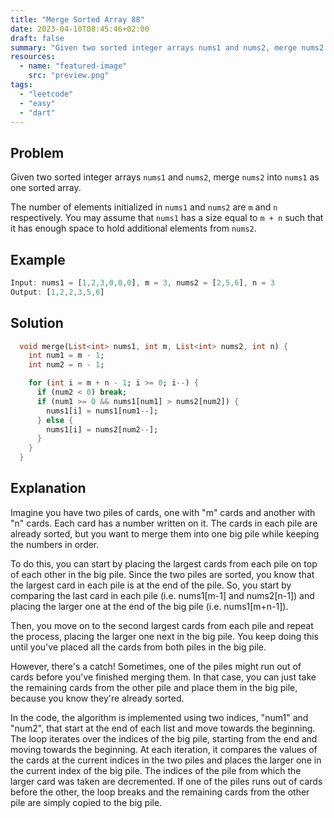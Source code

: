 ```yaml
---
title: "Merge Sorted Array 88"
date: 2023-04-10T08:45:46+02:00
draft: false
summary: "Given two sorted integer arrays nums1 and nums2, merge nums2 into nums1 as one sorted array."
resources:
  - name: "featured-image"
    src: "preview.png"
tags:
  - "leetcode"
  - "easy"
  - "dart"
---
```


## Problem

Given two sorted integer arrays `nums1` and `nums2`, merge `nums2` into `nums1` as one sorted array.

The number of elements initialized in `nums1` and `nums2` are `m` and `n` respectively. You may assume that `nums1` has a size equal to `m + n` such that it has enough space to hold additional elements from `nums2`.

## Example

```dart
Input: nums1 = [1,2,3,0,0,0], m = 3, nums2 = [2,5,6], n = 3
Output: [1,2,2,3,5,6]
```

## Solution

```dart
  void merge(List<int> nums1, int m, List<int> nums2, int n) {
    int num1 = m - 1;
    int num2 = n - 1;

    for (int i = m + n - 1; i >= 0; i--) {
      if (num2 < 0) break;
      if (num1 >= 0 && nums1[num1] > nums2[num2]) {
        nums1[i] = nums1[num1--];
      } else {
        nums1[i] = nums2[num2--];
      }
    }
  }
```

## Explanation

Imagine you have two piles of cards, one with "m" cards and another with "n" cards. Each card has a number written on it. The cards in each pile are already sorted, but you want to merge them into one big pile while keeping the numbers in order.

To do this, you can start by placing the largest cards from each pile on top of each other in the big pile. Since the two piles are sorted, you know that the largest card in each pile is at the end of the pile. So, you start by comparing the last card in each pile (i.e. nums1[m-1] and nums2[n-1]) and placing the larger one at the end of the big pile (i.e. nums1[m+n-1]).

Then, you move on to the second largest cards from each pile and repeat the process, placing the larger one next in the big pile. You keep doing this until you've placed all the cards from both piles in the big pile.

However, there's a catch! Sometimes, one of the piles might run out of cards before you've finished merging them. In that case, you can just take the remaining cards from the other pile and place them in the big pile, because you know they're already sorted.

In the code, the algorithm is implemented using two indices, "num1" and "num2", that start at the end of each list and move towards the beginning. The loop iterates over the indices of the big pile, starting from the end and moving towards the beginning. At each iteration, it compares the values of the cards at the current indices in the two piles and places the larger one in the current index of the big pile. The indices of the pile from which the larger card was taken are decremented. If one of the piles runs out of cards before the other, the loop breaks and the remaining cards from the other pile are simply copied to the big pile.
